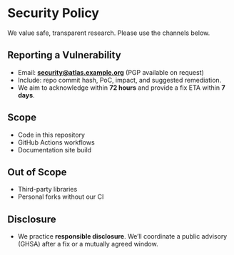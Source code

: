 # Security Policy

We value safe, transparent research. Please use the channels below.

## Reporting a Vulnerability
- Email: **security@atlas.example.org** (PGP available on request)
- Include: repo commit hash, PoC, impact, and suggested remediation.
- We aim to acknowledge within **72 hours** and provide a fix ETA within **7 days**.

## Scope
- Code in this repository
- GitHub Actions workflows
- Documentation site build

## Out of Scope
- Third-party libraries
- Personal forks without our CI

## Disclosure
- We practice **responsible disclosure**. We’ll coordinate a public advisory (GHSA) after a fix or a mutually agreed window.
